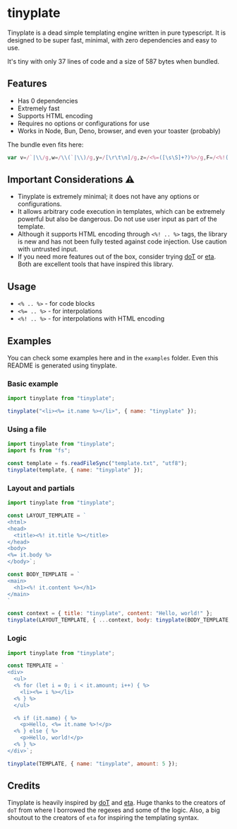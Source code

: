 <!-- This file is generated using tinyplate. Do not edit directly. -->
# tinyplate

Tinyplate is a dead simple templating engine written in pure typescript. It is designed to be super fast, minimal, with zero dependencies and easy to use.

It's tiny with only 37 lines of code and a size of 587 bytes when bundled.

## Features

- Has 0 dependencies
- Extremely fast
- Supports HTML encoding
- Requires no options or configurations for use
- Works in Node, Bun, Deno, browser, and even your toaster (probably)

The bundle even fits here:

```javascript
var v=/`|\\/g,w=/\\(`|\\)/g,y=/[\r\t\n]/g,z=/<%=([\s\S]+?)%>/g,F=/<%!([\s\S]+?)%>/g,G=/<%([\s\S]+?(\}?)+)%>/g,H=/\n`;/g;function J(g,j){const b=(i)=>i.replace(w,"$1").replace(y," "),k=`const encode = ${((i)=>{const f={"&":"&#38;","<":"&#60;",">":"&#62;",'"':"&#34;","'":"&#39;","/":"&#47;"};return i.replace(/&(?!#?\w+;)|<|>|"|'|\//g,(q)=>f[q])}).toString()};let _=\`${g.replace(v,"\\$&").replace(z,(i,f)=>`\`+(${b(f)})+\``).replace(F,(i,f)=>`\`+encode(${b(f)})+\``).replace(G,(i,f)=>`\`;${b(f)};_+=\``).replace(H,"`;")}\`;return _;`;return new Function("it",k)(j)}export{J as default};
```

## Important Considerations ⚠️

- Tinyplate is extremely minimal; it does not have any options or configurations.
- It allows arbitrary code execution in templates, which can be extremely powerful but also be dangerous. Do not use user input as part of the template.
- Although it supports HTML encoding through `<%! .. %>` tags, the library is new and has not been fully tested against code injection. Use caution with untrusted input.
- If you need more features out of the box, consider trying [doT](https://github.com/olado/doT) or [eta](https://eta.js.org/). Both are excellent tools that have inspired this library.

## Usage

- `<% .. %>` - for code blocks
- `<%= .. %>` - for interpolations
- `<%! .. %>` - for interpolations with HTML encoding

## Examples

You can check some examples here and in the `examples` folder. Even this README is generated using tinyplate.

### Basic example

```javascript
import tinyplate from "tinyplate";

tinyplate("<li><%= it.name %></li>", { name: "tinyplate" });
```

### Using a file

```javascript
import tinyplate from "tinyplate";
import fs from "fs";

const template = fs.readFileSync("template.txt", "utf8");
tinyplate(template, { name: "tinyplate" });
```

### Layout and partials

```javascript
import tinyplate from "tinyplate";

const LAYOUT_TEMPLATE = `
<html>
<head>
  <title><%! it.title %></title>
</head>
<body>
<%= it.body %>
</body>`;

const BODY_TEMPLATE = `
<main>
  <h1><%! it.content %></h1>
</main>
`

const context = { title: "tinyplate", content: "Hello, world!" };
tinyplate(LAYOUT_TEMPLATE, { ...context, body: tinyplate(BODY_TEMPLATE, context) });
```

### Logic

```javascript
import tinyplate from "tinyplate";

const TEMPLATE = `
<div>
  <ul>
  <% for (let i = 0; i < it.amount; i++) { %>
    <li><%= i %></li>
  <% } %>
  </ul>

  <% if (it.name) { %>
    <p>Hello, <%= it.name %>!</p>
  <% } else { %>
    <p>Hello, world!</p>
  <% } %>
</div>`;

tinyplate(TEMPLATE, { name: "tinyplate", amount: 5 });
```

## Credits

Tinyplate is heavily inspired by [doT](https://github.com/olado/doT) and [eta](https://eta.js.org/).
Huge thanks to the creators of `doT` from where I borrowed the regexes and some of the logic. Also, a big shoutout to the creators of `eta` for inspiring the templating syntax.

